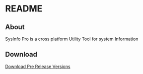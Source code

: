 # README

## About

SysInfo Pro is a cross platform Utility Tool for system Information

## Download

[Download Pre Release Versions](https://github.com/ananduremanan/sysinfopro/releases)

